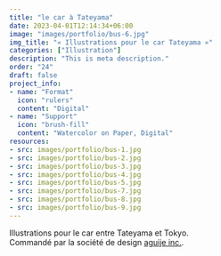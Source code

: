 ```yaml
---
title: "le car à Tateyama"
date: 2023-04-01T12:14:34+06:00
image: "images/portfolio/bus-6.jpg"
img_title: "« Illustrations pour le car Tateyama »"
categories: ["Illustration"]
description: "This is meta description."
order: "24"
draft: false
project_info:
- name: "Format"
  icon: "rulers"
  content: "Digital"
- name: "Support"
  icon: "brush-fill"
  content: "Watercolor on Paper, Digital"
resources:
- src: images/portfolio/bus-1.jpg
- src: images/portfolio/bus-2.jpg
- src: images/portfolio/bus-3.jpg
- src: images/portfolio/bus-4.jpg
- src: images/portfolio/bus-5.jpg
- src: images/portfolio/bus-7.jpg
- src: images/portfolio/bus-8.jpg
- src: images/portfolio/bus-9.jpg
---
```

Illustrations pour le car entre Tateyama et Tokyo.  
Commandé par la société de design [aguije inc.](https://aguije.jp).